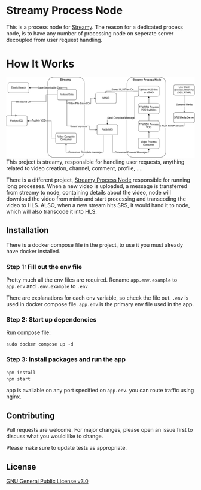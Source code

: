 # Streamy Process Node

This is a process node for [Streamy](https://github.com/miadabdi/streamy).
The reason for a dedicated process node, is to have any number of processing node on seperate server decoupled from user request handling.

# How It Works

![streamy architecture](Streamy.drawio.png)
This project is streamy, responsible for handling user requests, anything related to video creation, channel, comment, profile, ....

There is a different project, [Streamy Process Node](https://github.com/miadabdi/streamy_process_node) responsible for running long processes. When a new video is uploaded, a message is transferred from streamy to node, containing details about the video, node will download the video from minio and start processing and transcoding the video to HLS.
ALSO, when a new stream hits SRS, it would hand it to node, which will also transcode it into HLS.

## Installation

There is a docker compose file in the project, to use it you must already have docker installed.

### Step 1: Fill out the env file

Pretty much all the env files are required.
Rename `app.env.example` to `app.env` and `.env.example` to `.env`

There are explanations for each env variable, so check the file out.
`.env` is used in docker compose file.
`app.env` is the primary env file used in the app.

### Step 2: Start up dependencies

Run compose file:

```
sudo docker compose up -d
```

### Step 3: Install packages and run the app

```bash
npm install
npm start
```

app is available on any port specified on `app.env`. you can route traffic using nginx.

## Contributing

Pull requests are welcome. For major changes, please open an issue first to discuss what you would like to change.

Please make sure to update tests as appropriate.

## License

[GNU General Public License v3.0](https://www.gnu.org/licenses/gpl-3.0.html)

